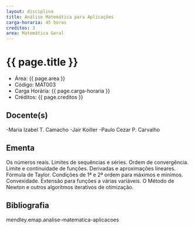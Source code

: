 ```yaml
---
layout: disciplina
title: Análise Matemática para Aplicações
carga-horaria: 45 horas
creditos: 3
area: Matemática Geral
---
```


# {{ page.title }}

- Área: {{ page.area }}
- Código: MAT003
- Carga Horária: {{ page.carga-horaria }} 
- Créditos: {{ page.creditos }}

## Docente(s)

-Maria Izabel T. Camacho
-Jair Koiller
-Paulo Cezar P. Carvalho

## Ementa

Os números reais. Limites de sequências e séries. Ordem de
convergência. Limite e continuidade de funções. Derivadas e
aproximações lineares. Fórmula de Taylor. Condições de 1ª e 2ª ordem
para máximos e mínimos. Convexidade. Extensão para funções a várias
variáveis. O Método de Newton e outros algoritmos iterativos de
otimização.

## Bibliografia

mendley.emap.analise-matematica-aplicacoes

